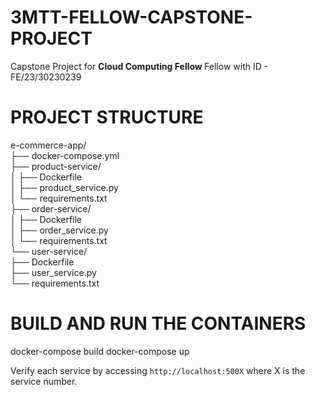 # 3MTT-FELLOW-CAPSTONE-PROJECT
Capstone Project for <strong>Cloud Computing Fellow </strong> Fellow with ID - FE/23/30230239

# PROJECT STRUCTURE

e-commerce-app/ <br>
├── docker-compose.yml <br>
├── product-service/ <br>
│   ├── Dockerfile <br>
│   ├── product_service.py <br>
│   └── requirements.txt <br>
├── order-service/ <br>
│   ├── Dockerfile <br>
│   ├── order_service.py <br>
│   └── requirements.txt <br>
└── user-service/ <br>
    ├── Dockerfile <br>
    ├── user_service.py <br>
    └── requirements.txt

# BUILD AND RUN THE CONTAINERS

docker-compose build
docker-compose up

Verify each service by accessing `http://localhost:500X` where X is the service number.
